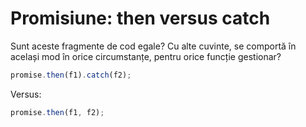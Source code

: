 # Promisiune: then versus catch

Sunt aceste fragmente de cod egale? Cu alte cuvinte, se comportă în același mod în orice circumstanțe, pentru orice funcție gestionar?

```js
promise.then(f1).catch(f2);
```

Versus:

```js
promise.then(f1, f2);
```
